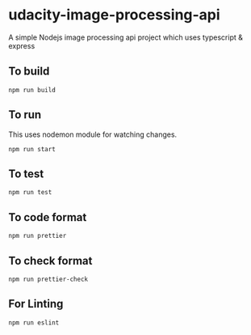 # udacity-image-processing-api

A simple Nodejs image processing api project which uses typescript & express

## To build

```
npm run build
```

## To run

This uses nodemon module for watching changes.

```
npm run start
```

## To test

```
npm run test
```
## To code format
```
npm run prettier
```
## To check format
```
npm run prettier-check
```
## For Linting
```
npm run eslint
```